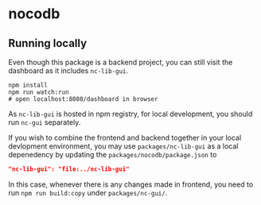 # nocodb

## Running locally

Even though this package is a backend project, you can still visit the dashboard as it includes ``nc-lib-gui``. 

```
npm install
npm run watch:run
# open localhost:8080/dashboard in browser
```

As ``nc-lib-gui`` is hosted in npm registry, for local development, you should run ``nc-gui`` separately. 

If you wish to combine the frontend and backend together in your local devlopment environment, you may use ``packages/nc-lib-gui`` as a local depenedency by updating the ``packages/nocodb/package.json`` to 

```json
"nc-lib-gui": "file:../nc-lib-gui"
```

In this case, whenever there is any changes made in frontend, you need to run ``npm run build:copy`` under ``packages/nc-gui/``.